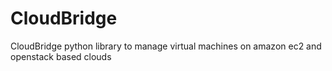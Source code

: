 # CloudBridge
CloudBridge python library to manage virtual machines on amazon ec2 and openstack based clouds
